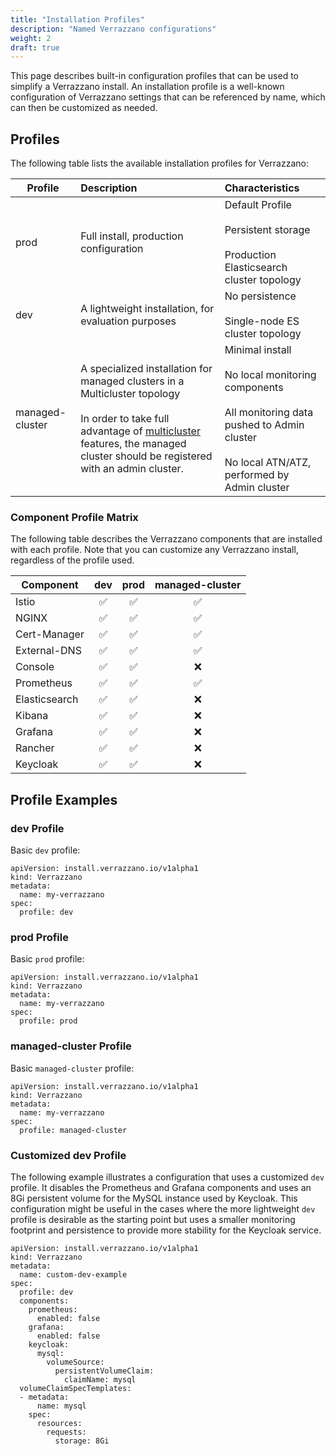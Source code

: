```yaml
---
title: "Installation Profiles"
description: "Named Verrazzano configurations"
weight: 2
draft: true
---
```


This page describes built-in configuration profiles that can be used to simplify a Verrazzano install.  An installation
profile is a well-known configuration of Verrazzano settings that can be referenced by name, which can then be 
customized as needed.

## Profiles

The following table lists the available installation profiles for Verrazzano:

| Profile  | Description | Characteristics
| ------------- |:------------- |:------------- 
| prod | Full install, production configuration | Default Profile<br/><br/>Persistent storage <br/></br>Production Elasticsearch cluster topology
| dev | A lightweight installation, for evaluation purposes | No persistence<br/><br/>Single-node ES cluster topology
| managed-cluster | A specialized installation for managed clusters in a Multicluster topology<br/><br/>In order to take full advantage of [multicluster](../../../concepts/verrazzanomulticluster) features, the managed cluster should be registered with an admin cluster. | Minimal install<br/><br/>No local monitoring components<br/><br/>All monitoring data pushed to Admin cluster<br/><br/>No local ATN/ATZ, performed by Admin cluster

### Component Profile Matrix

The following table describes the Verrazzano components that are installed with each profile.  Note that you can
customize any Verrazzano install, regardless of the profile used.

| Component | dev | prod | managed-cluster 
| ------------- |:-------------: |:-------------: |:-------------: 
| Istio | ✅ | ✅ | ✅
| NGINX | ✅ | ✅ | ✅
| Cert-Manager | ✅ | ✅ | ✅
| External-DNS | ✅ | ✅ | ✅
| Console | ✅ | ✅ | ❌
| Prometheus | ✅ | ✅ | ✅ 
| Elasticsearch | ✅ | ✅ | ❌  
| Kibana | ✅ | ✅ | ❌ 
| Grafana | ✅ | ✅ | ❌ 
| Rancher | ✅ | ✅ | ❌   
| Keycloak | ✅ | ✅ | ❌ 

## Profile Examples

### dev Profile

Basic `dev` profile:

```
apiVersion: install.verrazzano.io/v1alpha1
kind: Verrazzano
metadata:
  name: my-verrazzano
spec:
  profile: dev
```

### prod Profile

Basic `prod` profile:

```
apiVersion: install.verrazzano.io/v1alpha1
kind: Verrazzano
metadata:
  name: my-verrazzano
spec:
  profile: prod
```

### managed-cluster Profile

Basic `managed-cluster` profile:

```
apiVersion: install.verrazzano.io/v1alpha1
kind: Verrazzano
metadata:
  name: my-verrazzano
spec:
  profile: managed-cluster
```

### Customized dev Profile

The following example illustrates a configuration that uses a customized `dev` profile.  It disables
the Prometheus and Grafana components and uses an 8Gi persistent volume for the MySQL instance
used by Keycloak.  This configuration might be useful in the cases where the more lightweight `dev` profile
is desirable as the starting point but uses a smaller monitoring footprint and persistence to provide more 
stability for the Keycloak service.

```
apiVersion: install.verrazzano.io/v1alpha1
kind: Verrazzano
metadata:
  name: custom-dev-example
spec:
  profile: dev
  components:
    prometheus:
      enabled: false
    grafana:
      enabled: false
    keycloak:
      mysql:
        volumeSource:
          persistentVolumeClaim:
            claimName: mysql
  volumeClaimSpecTemplates:
  - metadata:
      name: mysql      
    spec:
      resources:
        requests:
          storage: 8Gi
```